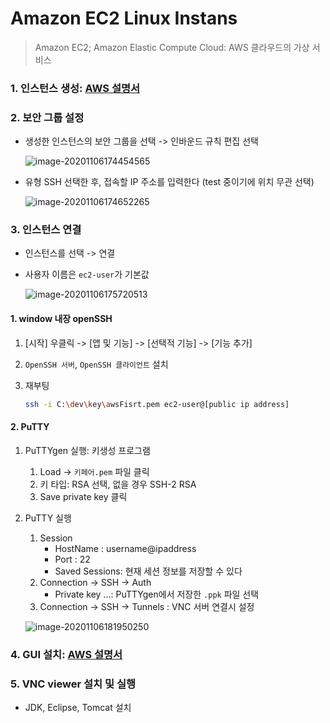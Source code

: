 # Amazon EC2 Linux Instans

> Amazon EC2; Amazon Elastic Compute Cloud: AWS 클라우드의 가상 서비스



### 1. 인스턴스 생성: [AWS 설명서](https://docs.aws.amazon.com/ko_kr/AWSEC2/latest/UserGuide/EC2_GetStarted.html)

### 2. 보안 그룹 설정

- 생성한 인스턴스의 보안 그룹을 선택 -> 인바운드 규칙 편집 선택

  ![image-20201106174454565](C:%5CUsers%5CLSR%5CAppData%5CRoaming%5CTypora%5Ctypora-user-images%5Cimage-20201106174454565.png)

- 유형 SSH 선택한 후, 접속할 IP 주소를 입력한다 (test 중이기에 위치 무관 선택)

  ![image-20201106174652265](C:%5CUsers%5CLSR%5CAppData%5CRoaming%5CTypora%5Ctypora-user-images%5Cimage-20201106174652265.png)

### 3. 인스턴스 연결

- 인스턴스를 선택 -> 연결

- 사용자 이름은 `ec2-user`가 기본값

  ![image-20201106175720513](C:%5CUsers%5CLSR%5CAppData%5CRoaming%5CTypora%5Ctypora-user-images%5Cimage-20201106175720513.png)



#### 1. window 내장 openSSH

1. [시작] 우클릭 -> [앱 및 기능] -> [선택적 기능] -> [기능 추가]

2. `OpenSSH 서버`, `OpenSSH 클라이언트` 설치

3. 재부팅

   ```bash
   ssh -i C:\dev\key\awsFisrt.pem ec2-user@[public ip address]
   ```

   

#### 2. PuTTY

1. PuTTYgen 실행: 키생성 프로그램

   1. Load -> `키페어.pem` 파일 클릭
   2. 키 타입: RSA 선택, 없을 경우 SSH-2 RSA
   3. Save private key 클릭

2. PuTTY 실행

   1. Session
      - HostName : username@ipaddress
      - Port : 22
      - Saved Sessions: 현재 세션 정보를 저장할 수 있다
   2. Connection -> SSH -> Auth
      - Private key ...: PuTTYgen에서 저장한 `.ppk` 파일 선택
   3. Connection -> SSH -> Tunnels : VNC 서버 연결시 설정

   ![image-20201106181950250](C:%5CUsers%5CLSR%5CAppData%5CRoaming%5CTypora%5Ctypora-user-images%5Cimage-20201106181950250.png)



### 4. GUI 설치: [AWS 설명서](https://aws.amazon.com/ko/premiumsupport/knowledge-center/ec2-linux-2-install-gui/)



### 5. VNC viewer 설치 및 실행

- JDK, Eclipse, Tomcat 설치